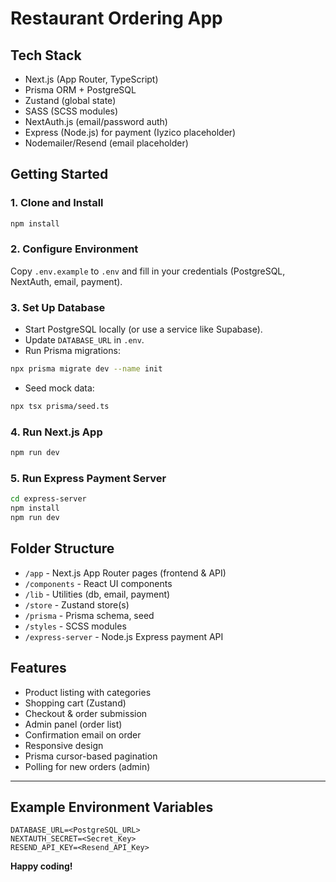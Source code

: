 # Restaurant Ordering App

## Tech Stack

- Next.js (App Router, TypeScript)
- Prisma ORM + PostgreSQL
- Zustand (global state)
- SASS (SCSS modules)
- NextAuth.js (email/password auth)
- Express (Node.js) for payment (Iyzico placeholder)
- Nodemailer/Resend (email placeholder)

## Getting Started

### 1. Clone and Install

```bash
npm install
```

### 2. Configure Environment

Copy `.env.example` to `.env` and fill in your credentials (PostgreSQL, NextAuth, email, payment).

### 3. Set Up Database

- Start PostgreSQL locally (or use a service like Supabase).
- Update `DATABASE_URL` in `.env`.
- Run Prisma migrations:

```bash
npx prisma migrate dev --name init
```

- Seed mock data:

```bash
npx tsx prisma/seed.ts
```

### 4. Run Next.js App

```bash
npm run dev
```

### 5. Run Express Payment Server

```bash
cd express-server
npm install
npm run dev
```

## Folder Structure

- `/app` - Next.js App Router pages (frontend & API)
- `/components` - React UI components
- `/lib` - Utilities (db, email, payment)
- `/store` - Zustand store(s)
- `/prisma` - Prisma schema, seed
- `/styles` - SCSS modules
- `/express-server` - Node.js Express payment API

## Features

- Product listing with categories
- Shopping cart (Zustand)
- Checkout & order submission
- Admin panel (order list)
- Confirmation email on order
- Responsive design
- Prisma cursor-based pagination
- Polling for new orders (admin)

---

## Example Environment Variables
```
DATABASE_URL=<PostgreSQL_URL>
NEXTAUTH_SECRET=<Secret_Key>
RESEND_API_KEY=<Resend_API_Key>
```

**Happy coding!**
